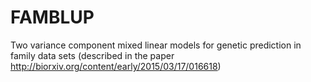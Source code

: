 # FAMBLUP
Two variance component mixed linear models for genetic prediction in family data sets (described in the paper http://biorxiv.org/content/early/2015/03/17/016618)
